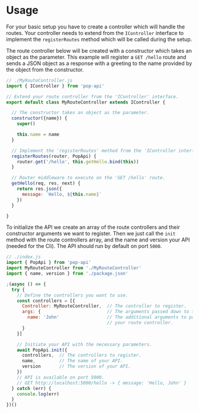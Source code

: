 # Usage

For your basic setup you have to create a controller which will handle the
routes. Your controller needs to extend from the `IController` interface to
implement the `registerRoutes` method which will be called during the setup.

The route controller below will be created with a constructor which takes an
object as the parameter. This example will register a `GET /hello` route and
sends a JSON object as a response with a greeting to the name provided by the
object from the constructor.

```js
// ./MyRouteController.js
import { IController } from 'pop-api'

// Extend your route controller from the 'IController' interface.
export default class MyRouteController extends IController {

  // The constructor takes an object as the parameter.
  constructor({name}) {
    super()

    this.name = name
  }

  // Implement the 'registerRoutes' method from the 'IController interface.
  registerRoutes(router, PopApi) {
    router.get('/hello', this.getHello.bind(this))
  }

  // Router middleware to execute on the 'GET /hello' route.
  getHello(req, res, next) {
    return res.json({
      message: `Hello, ${this.name}`
    })
  }

}
```

To initialize the API we create an array of the route controllers and their
constructor arguments we want to register. Then we just call the `init` method
with the route controllers array, and the name and version your API (needed for
the Cli). The API should run by default on port `5000`.

```js
// ./index.js
import { PopApi } from 'pop-api'
import MyRouteController from './MyRouteController'
import { name, version } from './package.json'

;(async () => {
  try {
    // Define the controllers you want to use.
    const controllers = [{
      Controller: MyRouteController,  // The controller to register.
      args: {                         // The arguments passed down to the
        name: 'John'                  // The additional arguments to pass to
                                      // your route controller.
      }
    }]

    // Initiate your API with the necessary parameters.
    await PopApi.init({                
      controllers,  // The controllers to register.
      name,         // The name of your API.
      version       // The version of your API.
    })
    // API is available on port 5000.
    // GET http://localhost:5000/hello -> { message: 'Hello, John' }
  } catch (err) {
    console.log(err)
  }
})()
```
